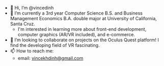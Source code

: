 - 👋 Hi, I’m @vincedinh
- 🌱 I’m currently a 3rd year Computer Science B.S. and Business Management Economics B.A. double major at University of California, Santa Cruz.
  - I'm interested in learning more about front-end development, computer graphics (AR/VR included), and e-commerce. 
- 💞️ I’m looking to collaborate on projects on the Oculus Quest platform! I find the developing field of VR fascinating.
- 📫 How to reach me:
  - email: vincekhdinh@gmail.com

<!---
vincedinh/vincedinh is a ✨ special ✨ repository because its `README.md` (this file) appears on your GitHub profile.
You can click the Preview link to take a look at your changes.
--->
